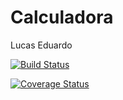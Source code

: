 Calculadora
======================

Lucas Eduardo


[![Build Status](http://localhost:8080/job/Calculadora/badge/icon)](http://localhost:8080/job/Calculadora/)



[![Coverage Status](https://coveralls.io/repos/lucas9153/Calculadora/badge.svg)](https://coveralls.io/r/lucas9153/Calculadora)

